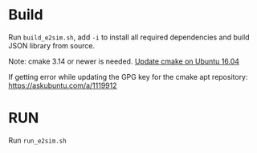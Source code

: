 # Build
Run `build_e2sim.sh`, add `-i` to install all required dependencies and build JSON library from source.  

Note: cmake 3.14 or newer is needed. [Update cmake on Ubuntu 16.04](https://askubuntu.com/questions/355565/how-do-i-install-the-latest-version-of-cmake-from-the-command-line)

If getting error while updating the GPG key for the cmake apt repository: https://askubuntu.com/a/1119912

# RUN
Run `run_e2sim.sh`

